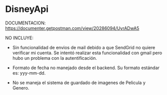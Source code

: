 # DisneyApi

DOCUMENTACION:
https://documenter.getpostman.com/view/20286094/UyrADwA5

NO INCLUYE:

- Sin funcionalidad de envios de mail debido a que SendGrid no quiere verificar mi cuenta.
  Se intentó realizar esta funcionalidad con gmail pero hubo un problema con la autentificación.

- Formato de fecha no manejado desde el backend. Su formato estándar es: yyy-mm-dd.

- No se maneja el sistema de guardado de imagenes de Pelicula y Genero.
